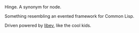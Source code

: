 Hinge. A synonym for node.

Something resembling an evented framework for Common Lisp.

Driven powered by [libev](http://software.schmorp.de/pkg/libev.html), like the cool kids.

